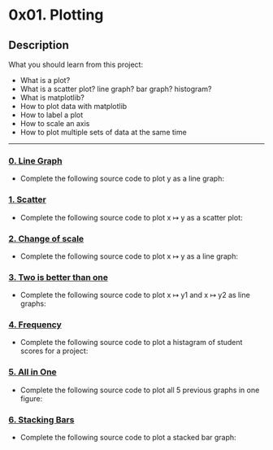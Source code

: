 # 0x01. Plotting

## Description
What you should learn from this project:

* What is a plot?
* What is a scatter plot? line graph? bar graph? histogram?
* What is matplotlib?
* How to plot data with matplotlib
* How to label a plot
* How to scale an axis
* How to plot multiple sets of data at the same time

---

### [0. Line Graph](./0-line.py)
* Complete the following source code to plot y as a line graph:


### [1. Scatter](./1-scatter.py)
* Complete the following source code to plot x ↦ y as a scatter plot:


### [2. Change of scale](./2-change_scale.py)
* Complete the following source code to plot x ↦ y as a line graph:


### [3. Two is better than one](./3-two.py)
* Complete the following source code to plot x ↦ y1 and x ↦ y2 as line graphs:


### [4. Frequency](./4-frequency.py)
* Complete the following source code to plot a histagram of student scores for a project:


### [5. All in One](./5-all_in_one.py)
* Complete the following source code to plot all 5 previous graphs in one figure:


### [6. Stacking Bars](./6-bars.py)
* Complete the following source code to plot a stacked bar graph:

